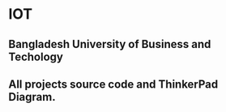 # IOT

## Bangladesh University of Business and Techology
## All projects source code and ThinkerPad Diagram.
